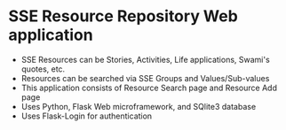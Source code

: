 # SSE Resource Repository Web application
- SSE Resources can be Stories, Activities, Life applications, Swami's quotes, etc.
- Resources can be searched via SSE Groups and Values/Sub-values
- This application consists of Resource Search page and Resource Add page
- Uses  Python, Flask Web microframework, and SQlite3 database
- Uses Flask-Login for authentication
